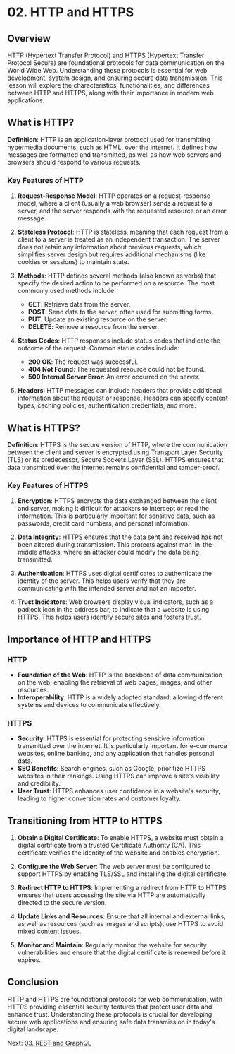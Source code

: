 # 02. HTTP and HTTPS

## Overview

HTTP (Hypertext Transfer Protocol) and HTTPS (Hypertext Transfer Protocol Secure) are foundational protocols for data communication on the World Wide Web. Understanding these protocols is essential for web development, system design, and ensuring secure data transmission. This lesson will explore the characteristics, functionalities, and differences between HTTP and HTTPS, along with their importance in modern web applications.

## What is HTTP?

**Definition**: HTTP is an application-layer protocol used for transmitting hypermedia documents, such as HTML, over the internet. It defines how messages are formatted and transmitted, as well as how web servers and browsers should respond to various requests.

### Key Features of HTTP

1. **Request-Response Model**: HTTP operates on a request-response model, where a client (usually a web browser) sends a request to a server, and the server responds with the requested resource or an error message.

2. **Stateless Protocol**: HTTP is stateless, meaning that each request from a client to a server is treated as an independent transaction. The server does not retain any information about previous requests, which simplifies server design but requires additional mechanisms (like cookies or sessions) to maintain state.

3. **Methods**: HTTP defines several methods (also known as verbs) that specify the desired action to be performed on a resource. The most commonly used methods include:

   - **GET**: Retrieve data from the server.
   - **POST**: Send data to the server, often used for submitting forms.
   - **PUT**: Update an existing resource on the server.
   - **DELETE**: Remove a resource from the server.

4. **Status Codes**: HTTP responses include status codes that indicate the outcome of the request. Common status codes include:

   - **200 OK**: The request was successful.
   - **404 Not Found**: The requested resource could not be found.
   - **500 Internal Server Error**: An error occurred on the server.

5. **Headers**: HTTP messages can include headers that provide additional information about the request or response. Headers can specify content types, caching policies, authentication credentials, and more.

## What is HTTPS?

**Definition**: HTTPS is the secure version of HTTP, where the communication between the client and server is encrypted using Transport Layer Security (TLS) or its predecessor, Secure Sockets Layer (SSL). HTTPS ensures that data transmitted over the internet remains confidential and tamper-proof.

### Key Features of HTTPS

1. **Encryption**: HTTPS encrypts the data exchanged between the client and server, making it difficult for attackers to intercept or read the information. This is particularly important for sensitive data, such as passwords, credit card numbers, and personal information.

2. **Data Integrity**: HTTPS ensures that the data sent and received has not been altered during transmission. This protects against man-in-the-middle attacks, where an attacker could modify the data being transmitted.

3. **Authentication**: HTTPS uses digital certificates to authenticate the identity of the server. This helps users verify that they are communicating with the intended server and not an imposter.

4. **Trust Indicators**: Web browsers display visual indicators, such as a padlock icon in the address bar, to indicate that a website is using HTTPS. This helps users identify secure sites and fosters trust.

## Importance of HTTP and HTTPS

### HTTP

- **Foundation of the Web**: HTTP is the backbone of data communication on the web, enabling the retrieval of web pages, images, and other resources.
- **Interoperability**: HTTP is a widely adopted standard, allowing different systems and devices to communicate effectively.

### HTTPS

- **Security**: HTTPS is essential for protecting sensitive information transmitted over the internet. It is particularly important for e-commerce websites, online banking, and any application that handles personal data.
- **SEO Benefits**: Search engines, such as Google, prioritize HTTPS websites in their rankings. Using HTTPS can improve a site's visibility and credibility.
- **User Trust**: HTTPS enhances user confidence in a website's security, leading to higher conversion rates and customer loyalty.

## Transitioning from HTTP to HTTPS

1. **Obtain a Digital Certificate**: To enable HTTPS, a website must obtain a digital certificate from a trusted Certificate Authority (CA). This certificate verifies the identity of the website and enables encryption.

2. **Configure the Web Server**: The web server must be configured to support HTTPS by enabling TLS/SSL and installing the digital certificate.

3. **Redirect HTTP to HTTPS**: Implementing a redirect from HTTP to HTTPS ensures that users accessing the site via HTTP are automatically directed to the secure version.

4. **Update Links and Resources**: Ensure that all internal and external links, as well as resources (such as images and scripts), use HTTPS to avoid mixed content issues.

5. **Monitor and Maintain**: Regularly monitor the website for security vulnerabilities and ensure that the digital certificate is renewed before it expires.

## Conclusion

HTTP and HTTPS are foundational protocols for web communication, with HTTPS providing essential security features that protect user data and enhance trust. Understanding these protocols is crucial for developing secure web applications and ensuring safe data transmission in today's digital landscape.

Next: [03. REST and GraphQL](./03-rest-and-graphql.md)
